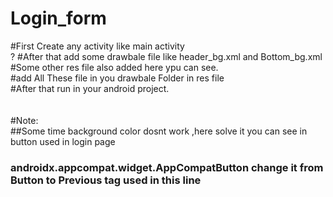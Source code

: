 # Login_form
#First Create any activity like main activity<br>?
#After that add some drawbale file like header_bg.xml and Bottom_bg.xml<br>
#Some other res file also added here ypu can see.<br>
#add All These file in you drawbale Folder in res file  <br>
#After that run in your android project.<br>
<br>
<br>
#Note:<br>
##Some time background color dosnt work ,here solve it you can see in button used in login page<br> 
### androidx.appcompat.widget.AppCompatButton  change it from Button to Previous tag used in this line<br>
